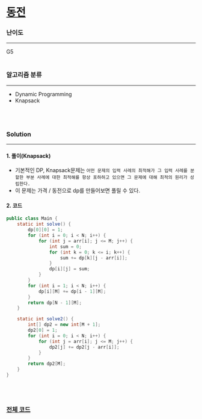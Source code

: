 # [동전](https://www.acmicpc.net/problem/9084)

### 난이도

***
G5
<br><br>

### 알고리즘 분류

***

* Dynamic Programming
* Knapsack

<br><br>

### Solution

***

#### 1. 풀이(Knapsack)

* 기본적인 DP, Knapsack문제는 `어떤 문제의 입력 사례의 최적해가 그 입력 사례를 분할한 부분 사례에 대한 최적해를 항상 포하하고 있으면 그 문제에 대해 최적의 원리가 성립한다.`
* 이 문제는 가격 / 동전으로 dp를 만들어보면 풀릴 수 있다.

#### 2. 코드

```java
public class Main {
    static int solve() {
        dp[0][0] = 1;
        for (int i = 0; i < N; i++) {
            for (int j = arr[i]; j <= M; j++) {
                int sum = 0;
                for (int k = 0; k <= i; k++) {
                    sum += dp[k][j - arr[i]];
                }
                dp[i][j] = sum;
            }
        }
        for (int i = 1; i < N; i++) {
            dp[i][M] += dp[i - 1][M];
        }
        return dp[N - 1][M];
    }

    static int solve2() {
        int[] dp2 = new int[M + 1];
        dp2[0] = 1;
        for (int i = 0; i < N; i++) {
            for (int j = arr[i]; j <= M; j++) {
                dp2[j] += dp2[j - arr[i]];
            }
        }
        return dp2[M];
    }
}
```

<br><br>

### [전체 코드](https://github.com/Jungmin-Seo0527/CodingTest/blob/main/src/dp/BOJ9084_동전.java)